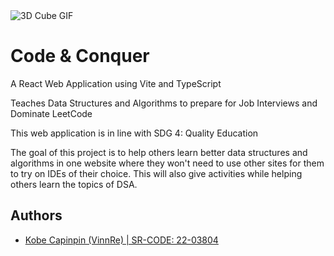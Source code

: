 <img src="frontend/src/assets/3dCube.gif" alt="3D Cube GIF">

<h1>Code & Conquer</h1>

<p>A React Web Application using Vite and TypeScript</p>

<p>Teaches Data Structures and Algorithms to prepare for Job Interviews and Dominate LeetCode</p>

<p>This web application is in line with SDG 4: Quality Education</p>

<p>The goal of this project is to help others learn better data structures and algorithms in one website where they won't need to use other sites for them to try on IDEs of their choice. This will also give activities while helping others learn the topics of DSA.</p>

<h2>Authors</h2>

<ul>
  <li><a href="https://github.com/VinnRe">Kobe Capinpin (VinnRe) | SR-CODE: 22-03804</a></li>
</ul>
